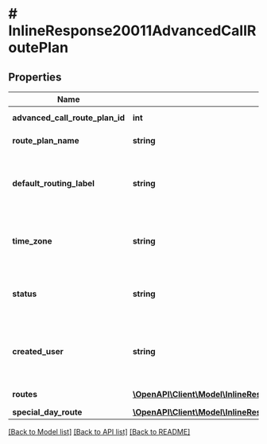 # # InlineResponse20011AdvancedCallRoutePlan

## Properties

Name | Type | Description | Notes
------------ | ------------- | ------------- | -------------
**advanced_call_route_plan_id** | **int** | Name of route plan | [optional]
**route_plan_name** | **string** | Name of route plan | [optional]
**default_routing_label** | **string** | Default routing label for advanced call route plan | [optional]
**time_zone** | **string** | Timezone for advanced call route plan | [optional]
**status** | **string** | status of the advanced call route plan | [optional]
**created_user** | **string** | user name who created the advanced call route plan | [optional]
**routes** | [**\OpenAPI\Client\Model\InlineResponse20011AdvancedCallRoutePlanRoutes[]**](InlineResponse20011AdvancedCallRoutePlanRoutes.md) | List of routes | [optional]
**special_day_route** | [**\OpenAPI\Client\Model\InlineResponse20011AdvancedCallRoutePlanSpecialDayRoute**](InlineResponse20011AdvancedCallRoutePlanSpecialDayRoute.md) |  | [optional]

[[Back to Model list]](../../README.md#models) [[Back to API list]](../../README.md#endpoints) [[Back to README]](../../README.md)
